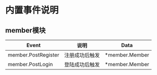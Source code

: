 # 内置事件说明

## member模块

Event                | 说明          |   Data
-------------------- | ------------ | ----------------
member.PostRegister  | 注册成功后触发  | *member.Member
member.PostLogin     | 登陆成功后触发  | *member.Member